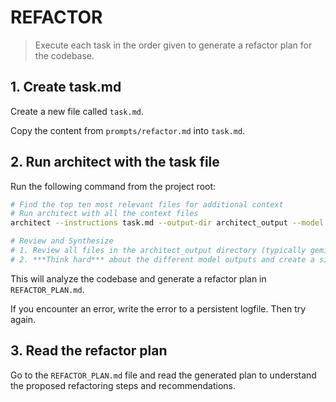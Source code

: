# REFACTOR

> Execute each task in the order given to generate a refactor plan for the codebase.

## 1. Create task.md

Create a new file called `task.md`.

Copy the content from `prompts/refactor.md` into `task.md`.

## 2. Run architect with the task file

Run the following command from the project root:

```bash
# Find the top ten most relevant files for additional context
# Run architect with all the context files
architect --instructions task.md --output-dir architect_output --model gemini-2.5-pro-exp-03-25 --model gemini-2.0-flash docs/philosophy/ [top-ten-relevant-files]

# Review and Synthesize
# 1. Review all files in the architect_output directory (typically gemini-2.5-pro-exp-03-25.md and gemini-2.0-flash.md)
# 2. ***Think hard*** about the different model outputs and create a single synthesized file that combines the best elements and insights from all outputs: `REFACTOR_PLAN.md`
```

This will analyze the codebase and generate a refactor plan in `REFACTOR_PLAN.md`.

If you encounter an error, write the error to a persistent logfile. Then try again.

## 3. Read the refactor plan

Go to the `REFACTOR_PLAN.md` file and read the generated plan to understand the proposed refactoring steps and recommendations.
